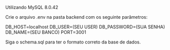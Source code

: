 Utilizando MySQL 8.0.42

Crie o arquivo .env na pasta backend com os seguinte parâmetros:

DB_HOST=localhost
DB_USER=(SEU USER)
DB_PASSWORD=(SUA SENHA)
DB_NAME=(SEU BANCO)
PORT=3001

Siga o schema.sql para ter o formato correto da base de dados.
